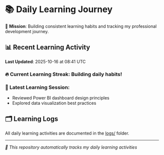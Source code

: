 # 📚 Daily Learning Journey

🎯 **Mission**: Building consistent learning habits and tracking my professional development journey.

## 📊 Recent Learning Activity

**Last Updated**: 2025-10-16 at 08:41 UTC

### 🔥 Current Learning Streak: Building daily habits!

### 📝 Latest Learning Session:
- Reviewed Power BI dashboard design principles
- Explored data visualization best practices

## 🗂️ Learning Logs

All daily learning activities are documented in the [logs/](./logs/) folder.

---
*🤖 This repository automatically tracks my daily learning activities*
